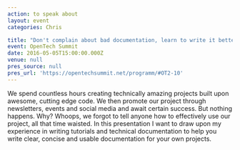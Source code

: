 ```yaml
---
action: to speak about
layout: event
categories: Chris

title: "Don't complain about bad documentation, learn to write it better!"
event: OpenTech Summit
date: 2016-05-05T15:00:00.000Z
venue: null
pres_source: null
pres_url: 'https://opentechsummit.net/programm/#OT2-10'
---
```


We spend countless hours creating technically amazing projects built upon awesome, cutting edge code. We then promote our project through newsletters, events and social media and await certain success. But nothing happens. Why? Whoops, we forgot to tell anyone how to effectively use our project, all that time waisted. In this presentation I want to draw upon my experience in writing tutorials and technical documentation to help you write clear, concise and usable documentation for your own projects.
